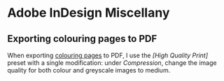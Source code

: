 <!---
  # This file is distributed under the Creative Commons Attribution 4.0
  # International License. To view a copy of this license, please visit
  # <http://creativecommons.org/licenses/by/4.0/>.

  collections:
    - 'adobe-creative-cloud'
    - 'notes'
  twigTemplate: .templates/base-note.html.twig
--->

Adobe InDesign Miscellany
=========================

## Exporting colouring pages to PDF

When exporting [colouring pages][] to PDF, I use the *\[High Quality
Print\]* preset with a single modification: under *Compression*, change
the image quality for both colour and greyscale images to medium.

  [colouring pages]: <https://www.robotinaponcho.net/crap/>
